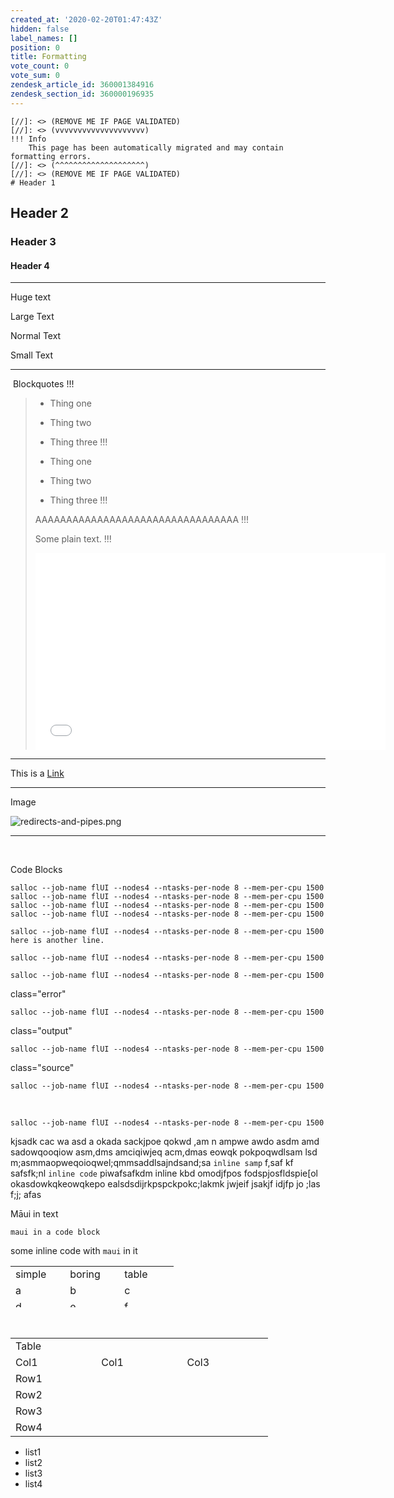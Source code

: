 ```yaml
---
created_at: '2020-02-20T01:47:43Z'
hidden: false
label_names: []
position: 0
title: Formatting
vote_count: 0
vote_sum: 0
zendesk_article_id: 360001384916
zendesk_section_id: 360000196935
---
```



    [//]: <> (REMOVE ME IF PAGE VALIDATED)
    [//]: <> (vvvvvvvvvvvvvvvvvvvv)
    !!! Info
        This page has been automatically migrated and may contain formatting errors.
    [//]: <> (^^^^^^^^^^^^^^^^^^^^)
    [//]: <> (REMOVE ME IF PAGE VALIDATED)
    # Header 1

## Header 2

### Header 3

#### Header 4

------------------------------------------------------------------------

Huge text

Large Text

Normal Text

Small Text

------------------------------------------------------------------------

 Blockquotes
!!!
>
> -   Thing one
> -   Thing two
> -   Thing three
!!!
>
> -   Thing one
> -   Thing two
> -   Thing three
!!!
>
> AAAAAAAAAAAAAAAAAAAAAAAAAAAAAAAAA
!!!
>
> Some plain text.
!!!
>
> <iframe src="//www.youtube-nocookie.com/embed/yDYXOntAlIk" width="560" height="315" frameborder="0" allowfullscreen>
> </iframe>

------------------------------------------------------------------------

This is a [Link](https://www.w3schools.com/html/html_links.asp) 

------------------------------------------------------------------------

Image

![redirects-and-pipes.png](assets/images/6014468037776.name_me)

------------------------------------------------------------------------

 

Code Blocks

    salloc --job-name flUI --nodes4 --ntasks-per-node 8 --mem-per-cpu 1500
    salloc --job-name flUI --nodes4 --ntasks-per-node 8 --mem-per-cpu 1500
    salloc --job-name flUI --nodes4 --ntasks-per-node 8 --mem-per-cpu 1500
    salloc --job-name flUI --nodes4 --ntasks-per-node 8 --mem-per-cpu 1500

    salloc --job-name flUI --nodes4 --ntasks-per-node 8 --mem-per-cpu 1500
    here is another line.

    salloc --job-name flUI --nodes4 --ntasks-per-node 8 --mem-per-cpu 1500

    salloc --job-name flUI --nodes4 --ntasks-per-node 8 --mem-per-cpu 1500

class="error"

    salloc --job-name flUI --nodes4 --ntasks-per-node 8 --mem-per-cpu 1500

class="output"

    salloc --job-name flUI --nodes4 --ntasks-per-node 8 --mem-per-cpu 1500

class="source"

    salloc --job-name flUI --nodes4 --ntasks-per-node 8 --mem-per-cpu 1500

 

    salloc --job-name flUI --nodes4 --ntasks-per-node 8 --mem-per-cpu 1500

kjsadk cac wa asd a okada sackjpoe qokwd ,am n ampwe awdo asdm amd
sadowqooqiow asm,dms amciqiwjeq acm,dmas eowqk pokpoqwdlsam lsd
m;asmmaopweqoioqwel;qmmsaddlsajndsand;sa `inline samp` f,saf kf
safsfk;nl `inline code` piwafsafkdm inline kbd omodjfpos
fodspjosfldspie\[ol okasdowkqkeowqkepo ealsdsdijrkpspckpokc;lakmk jwjeif
jsakjf idjfp jo ;las f;j; afas

Māui in text

    maui in a code block

some inline code with `maui` in it

<table style="border-collapse: collapse; width: 100%; height: 66px;"
data-border="1">
<tbody>
<tr class="odd" style="height: 22px;">
<td style="width: 25%; height: 22px">simple</td>
<td style="width: 25%; height: 22px">boring</td>
<td style="width: 25%; height: 22px">table</td>
</tr>
<tr class="even" style="height: 22px;">
<td style="width: 25%; height: 22px">a</td>
<td style="width: 25%; height: 22px">b</td>
<td style="width: 25%; height: 22px">c</td>
</tr>
<tr class="odd" style="height: 22px;">
<td style="width: 25%; height: 22px">d</td>
<td style="width: 25%; height: 22px">e</td>
<td style="width: 25%; height: 22px">f</td>
</tr>
</tbody>
</table>

 

<table style="border-collapse: collapse; width: 100%;" data-border="1">
<tbody>
<tr class="odd">
<td colspan="6" style="width: 85.7142%">Table</td>
</tr>
<tr class="even">
<td colspan="2" style="width: 28.5714%">Col1 </td>
<td colspan="2" style="width: 28.5714%">Col1 </td>
<td colspan="2" style="width: 14.2857%">Col3</td>
</tr>
<tr class="odd">
<td style="width: 14.2857%">Row1</td>
<td style="width: 14.2857%"> </td>
<td style="width: 14.2857%"> </td>
<td style="width: 14.2857%"> </td>
<td style="width: 14.2857%"> </td>
<td style="width: 14.2857%"> </td>
</tr>
<tr class="even">
<td style="width: 14.2857%">Row2</td>
<td style="width: 14.2857%"> </td>
<td style="width: 14.2857%"> </td>
<td style="width: 14.2857%"> </td>
<td style="width: 14.2857%"> </td>
<td style="width: 14.2857%"> </td>
</tr>
<tr class="odd">
<td style="width: 14.2857%">Row3</td>
<td style="width: 14.2857%"> </td>
<td style="width: 14.2857%"> </td>
<td style="width: 14.2857%"> </td>
<td style="width: 14.2857%"> </td>
<td style="width: 14.2857%"> </td>
</tr>
<tr class="even">
<td style="width: 14.2857%">Row4</td>
<td style="width: 14.2857%"> </td>
<td style="width: 14.2857%"> </td>
<td style="width: 14.2857%"> </td>
<td style="width: 14.2857%"> </td>
<td style="width: 14.2857%"> </td>
</tr>
</tbody>
</table>

-   list1
-   list2
-   list3
-   list4
